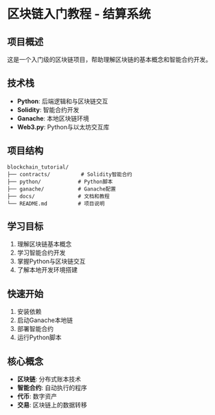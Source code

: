 # 区块链入门教程 - 结算系统

## 项目概述
这是一个入门级的区块链项目，帮助理解区块链的基本概念和智能合约开发。

## 技术栈
- **Python**: 后端逻辑和与区块链交互
- **Solidity**: 智能合约开发
- **Ganache**: 本地区块链环境
- **Web3.py**: Python与以太坊交互库

## 项目结构
```
blockchain_tutorial/
├── contracts/          # Solidity智能合约
├── python/            # Python脚本
├── ganache/           # Ganache配置
├── docs/              # 文档和教程
└── README.md          # 项目说明
```

## 学习目标
1. 理解区块链基本概念
2. 学习智能合约开发
3. 掌握Python与区块链交互
4. 了解本地开发环境搭建

## 快速开始
1. 安装依赖
2. 启动Ganache本地链
3. 部署智能合约
4. 运行Python脚本

## 核心概念
- **区块链**: 分布式账本技术
- **智能合约**: 自动执行的程序
- **代币**: 数字资产
- **交易**: 区块链上的数据转移 
